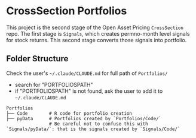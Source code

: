 # CrossSection Portfolios

This project is the second stage of the Open Asset Pricing `CrossSection` repo. The first stage is `Signals`, which creates permno-month level signals for stock returns. This second stage converts those signals into portfolio.

## Folder Structure

Check the user's `~/.claude/CLAUDE.md` for full path of `Portfolios/`
- search for "PORTFOLIOSPATH"
- if "PORTFOLIOSPATH" is not found, ask the user to add it to `~/.claude/CLAUDE.md`

```
Portfolios
├── Code        # R code for portfolio creation
├── pyData      # Portfolios created by `Portfolios/Code/`
                # Be careful not to confuse this with `Signals/pyData/`: that is the signals created by `Signals/Code/`
```
